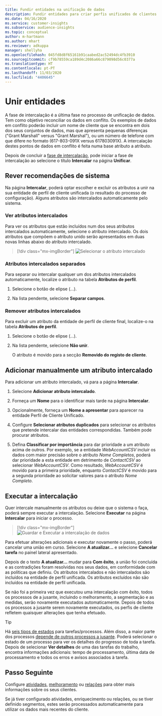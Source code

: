 ```yaml
---
title: Fundir entidades na unificação de dados
description: Fundir entidades para criar perfis unificados de clientes.
ms.date: 04/16/2020
ms.service: customer-insights
ms.subservice: audience-insights
ms.topic: conceptual
author: m-hartmann
ms.author: mhart
ms.reviewer: adkuppa
manager: shellyha
ms.openlocfilehash: 045fd8d8f65161b91caabed2ac52494dc4fb3910
ms.sourcegitcommit: cf9b78559ca189d4c2086a66c879098d56c0377a
ms.translationtype: HT
ms.contentlocale: pt-PT
ms.lasthandoff: 11/03/2020
ms.locfileid: "4406645"
---
```

# <a name="merge-entities"></a>Unir entidades

A fase de intercalação é a última fase no processo de unificação de dados. Tem como objetivo reconciliar os dados em conflito. Os exemplos de dados em conflito poderão incluir um nome de cliente que se encontra em dois dos seus conjuntos de dados, mas que apresenta pequenas diferenças ("Grant Marshall" versus "Grant Marshal"), ou um número de telefone com que difere no formato (617-803-091X versus 617803091X). A intercalação destes pontos de dados em conflito é feita numa base atributo a atributo.

Depois de concluir a [fase de intercalação](match-entities.md), pode iniciar a fase de intercalação ao selecione o título **Intercalar** na página **Unificar**.

## <a name="review-system-recommendations"></a>Rever recomendações de sistema

Na página **Intercalar**, poderá optar escolher e excluir os atributos a unir na sua entidade de perfil de cliente unificada (o resultado do processo de configuração). Alguns atributos são intercalados automaticamente pelo sistema.

### <a name="view-merged-attributes"></a>Ver atributos intercalados

Para ver os atributos que estão incluídos num dos seus atributos intercalados automaticamente, selecione o atributo intercalado. Os dois atributos que compõem o atributo unido serão apresentados em duas novas linhas abaixo do atributo intercalado.

> [!div class="mx-imgBorder"]
> ![Selecionar o atributo intercalado](media/configure-data-merge-profile-attributes.png "Selecionar o atributo intercalado")

### <a name="separate-merged-attributes"></a>Atributos intercalados separados

Para separar ou intercalar qualquer um dos atributos intercalados automaticamente, localize o atributo na tabela **Atributos de perfil**.

1. Selecione o botão de elipse (...).
  
2. Na lista pendente, selecione **Separar campos**.

### <a name="remove-merged-attributes"></a>Remover atributos intercalados

Para excluir um atributo da entidade de perfil de cliente final, localize-o na tabela **Atributos de perfil**.

1. Selecione o botão de elipse (...).
  
2. Na lista pendente, selecione **Não unir**.

   O atributo é movido para a secção **Removido do registo de cliente**.

## <a name="manually-add-a-merged-attribute"></a>Adicionar manualmente um atributo intercalado

Para adicionar um atributo intercalado, vá para a página **Intercalar**.

1. Selecione **Adicionar atributo intercalado**.

2. Forneça um **Nome** para o identificar mais tarde na página **Intercalar**.

3. Opcionalmente, forneça um **Nome a apresentar** para aparecer na entidade Perfil de Cliente Unificado.

4. Configure **Selecionar atributos duplicados** para selecionar os atributos que pretende intercalar das entidades correspondidas. Também pode procurar atributos.

5. Defina **Classificar por importância** para dar prioridade a um atributo acima de outros. Por exemplo, se a entidade *WebAccountCSV* incluir os dados com maior precisão sobre o atributo *Nome Completos*, poderá dar prioridade a esta entidade em detrimento de *ContactCSV* ao selecionar *WebAccountCSV*. Como resultado, *WebAccountCSV* é movido para a primeira prioridade, enquanto *ContactCSV* é movido para a segunda prioridade ao solicitar valores para o atributo *Nome Completo*.

## <a name="run-your-merge"></a>Executar a intercalação

Quer intercale manualmente os atributos ou deixe que o sistema o faça, poderá sempre executar a intercalação. Selecione **Executar** na página **Intercalar** para iniciar o processo.

> [!div class="mx-imgBorder"]
> ![Guardar e Executar a intercalação de dados](media/configure-data-merge-save-run.png "Guardar e Executar a intercalação de dados")

Para efetuar alterações adicionais e executar novamente o passo, poderá cancelar uma união em curso. Selecione **A atualizar...** e selecione **Cancelar tarefa** no painel lateral apresentado.

Depois de o texto **A atualizar...** mudar para **Com êxito**, a união foi concluída e as contradições foram resolvidas nos seus dados, em conformidade com as políticas que definiu. Os atributos intercalados e não intercalados são incluídos na entidade de perfil unificada. Os atributos excluídos não são incluídos na entidade de perfil unificada.

Se não foi a primeira vez que executou uma intercalação com êxito, todos os processos de a jusante, incluindo o melhoramento, a segmentação e as medidas, serão novamente executados automaticamente. Depois de todos os processos a jusante serem novamente executados, os perfis de cliente refletem quaisquer alterações que tenha efetuado.

> [!TIP]
> Há [seis tipos de estados](system.md#status-types) para tarefas/processos. Além disso, a maior parte dos processos [depende de outros processos a jusante](system.md#refresh-policies). Poderá selecionar o estado de um processo para ver os detalhes do progresso de toda a tarefa. Depois de selecionar **Ver detalhes** de uma das tarefas do trabalho, encontra informações adicionais: tempo de processamento, última data de processamento e todos os erros e avisos associados à tarefa.

## <a name="next-step"></a>Passo Seguinte

Configure [atividades](activities.md), [melhoramento](enrichment-microsoft-graph.md) ou [relações](relationships.md) para obter mais informações sobre os seus clientes.

Se já tiver configurado atividades, enriquecimento ou relações, ou se tiver definido segmentos, estes serão processados automaticamente para utilizar os dados mais recentes do cliente.


